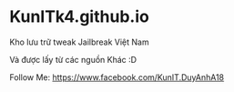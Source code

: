 # KunITk4.github.io

Kho lưu trữ tweak Jailbreak Việt Nam

Và được lấy từ các nguồn Khác :D

Follow Me: https://www.facebook.com/KunIT.DuyAnhA18

